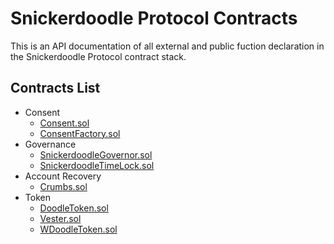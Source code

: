 # Snickerdoodle Protocol Contracts 

This is an API documentation of all external and public fuction declaration in the Snickerdoodle Protocol contract stack.

## Contracts List

- Consent
  - [Consent.sol](/packages/contracts/docs/consent/Consent.md)
  - [ConsentFactory.sol](/packages/contracts/docs/consent/ConsentFactory.md)
- Governance
  - [SnickerdoodleGovernor.sol](/packages/contracts/docs/governance/SnickerdoodleGovernor.md)
  - [SnickerdoodleTimeLock.sol](/packages/contracts/docs/governance/SnickerdoodleTimeLock.md)
- Account Recovery
  - [Crumbs.sol](/packages/contracts/docs/registry/Crumbs.md)
- Token
  - [DoodleToken.sol](/packages/contracts/docs/token/DoodleToken.md)
  - [Vester.sol](/packages/contracts/docs/token/Vester.md)
  - [WDoodleToken.sol](/packages/contracts/docs/token/WDoodleToken.md)